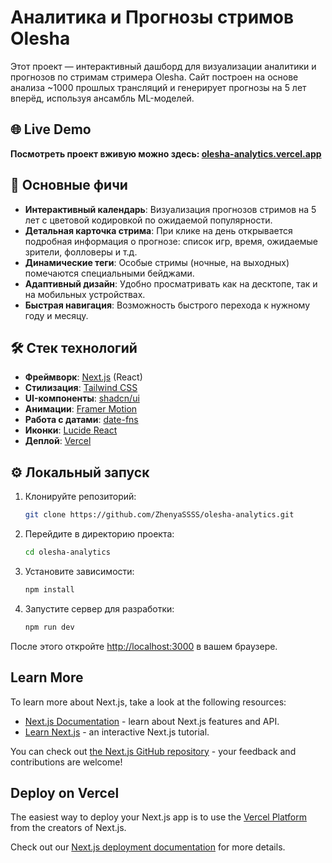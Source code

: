 # Аналитика и Прогнозы стримов Olesha

Этот проект — интерактивный дашборд для визуализации аналитики и прогнозов по стримам стримера Olesha. Сайт построен на основе анализа ~1000 прошлых трансляций и генерирует прогнозы на 5 лет вперёд, используя ансамбль ML-моделей.

## 🌐 Live Demo

**Посмотреть проект вживую можно здесь: [olesha-analytics.vercel.app](https://olesha-analytics.vercel.app/)**

## 🚀 Основные фичи

*   **Интерактивный календарь**: Визуализация прогнозов стримов на 5 лет с цветовой кодировкой по ожидаемой популярности.
*   **Детальная карточка стрима**: При клике на день открывается подробная информация о прогнозе: список игр, время, ожидаемые зрители, фолловеры и т.д.
*   **Динамические теги**: Особые стримы (ночные, на выходных) помечаются специальными бейджами.
*   **Адаптивный дизайн**: Удобно просматривать как на десктопе, так и на мобильных устройствах.
*   **Быстрая навигация**: Возможность быстрого перехода к нужному году и месяцу.

## 🛠️ Стек технологий

*   **Фреймворк**: [Next.js](https://nextjs.org/) (React)
*   **Стилизация**: [Tailwind CSS](https://tailwindcss.com/)
*   **UI-компоненты**: [shadcn/ui](https://ui.shadcn.com/)
*   **Анимации**: [Framer Motion](https://www.framer.com/motion/)
*   **Работа с датами**: [date-fns](https://date-fns.org/)
*   **Иконки**: [Lucide React](https://lucide.dev/)
*   **Деплой**: [Vercel](https://vercel.com/)

## ⚙️ Локальный запуск

1.  Клонируйте репозиторий:
    ```bash
    git clone https://github.com/ZhenyaSSSS/olesha-analytics.git
    ```
2.  Перейдите в директорию проекта:
    ```bash
    cd olesha-analytics
    ```
3.  Установите зависимости:
    ```bash
    npm install
    ```
4.  Запустите сервер для разработки:
    ```bash
    npm run dev
    ```

После этого откройте [http://localhost:3000](http://localhost:3000) в вашем браузере.

## Learn More

To learn more about Next.js, take a look at the following resources:

- [Next.js Documentation](https://nextjs.org/docs) - learn about Next.js features and API.
- [Learn Next.js](https://nextjs.org/learn) - an interactive Next.js tutorial.

You can check out [the Next.js GitHub repository](https://github.com/vercel/next.js) - your feedback and contributions are welcome!

## Deploy on Vercel

The easiest way to deploy your Next.js app is to use the [Vercel Platform](https://vercel.com/new?utm_medium=default-template&filter=next.js&utm_source=create-next-app&utm_campaign=create-next-app-readme) from the creators of Next.js.

Check out our [Next.js deployment documentation](https://nextjs.org/docs/app/building-your-application/deploying) for more details.
